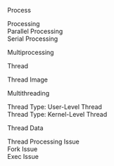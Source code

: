 Process  

Processing  
Parallel Processing  
Serial Processing  

Multiprocessing  

Thread  

Thread Image  

Multithreading  

Thread Type: User-Level Thread  
Thread Type: Kernel-Level Thread  

Thread Data  

Thread Processing Issue  
Fork Issue  
Exec Issue
